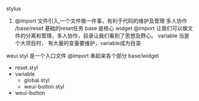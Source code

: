stylus 
1. @import 文件引入,一个文件做一件事，有利于代码的维护及管理 多人协作
   /base/reset 基础的reset任务
   base 是核心 widget
   @import 让我们可以做文件的分离和管理，多人协作，目录让我们看到了思想及野心。
   variable 当是个大项目时， 有大量的变量要维护，variable成为目录

weui.styl 是一个入口文件 @import 串起来各个部分
base/widget 
- reset.styl
- variable
    - global.styl
    - weui-button.styl
- weui-button